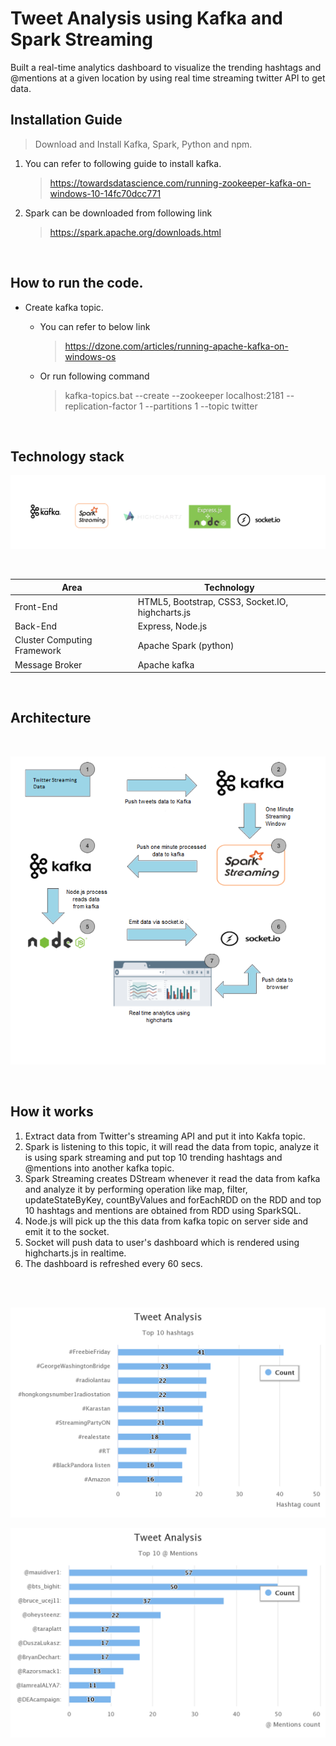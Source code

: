 # Tweet Analysis using Kafka and Spark Streaming

Built a real-time analytics dashboard to visualize the trending hashtags and @mentions at a given location by using real time streaming twitter API to get data.

## Installation Guide

> Download and Install Kafka, Spark, Python and npm. 
<ol>
<li> You can refer to following guide to install kafka. </li>  

> https://towardsdatascience.com/running-zookeeper-kafka-on-windows-10-14fc70dcc771

<li> Spark can be downloaded from following link </li>

> https://spark.apache.org/downloads.html

</ol>

<br>

##  How to run the code.

<ul>
<li> Create kafka topic. </li>
<ul>
<li> You can refer to below link </li>

> https://dzone.com/articles/running-apache-kafka-on-windows-os

<li> Or run following command </li>

> kafka-topics.bat --create --zookeeper localhost:2181 --replication-factor 1 --partitions 1 --topic twitter

</ul>


</ul>
</ul>
<br>

## Technology stack

![stack](stack.png)

</br> 

<table>
<thead>
<tr>
<th>Area</th>
<th>Technology</th>
</tr>
</thead>
<tbody>
	<tr>
		<td>Front-End</td>
		<td> HTML5, Bootstrap, CSS3, Socket.IO, highcharts.js </td>
	</tr>
	<tr>
		<td>Back-End</td>
		<td>Express, Node.js</td>
	</tr>
    <tr>
		<td>Cluster Computing Framework</td>
		<td>Apache Spark (python)</td>
	</tr>
	<tr>
		<td>Message Broker</td>
		<td>Apache kafka</td>
	</tr>
</tbody>
</table>

</br>

## Architecture

</br>

![architecture](architecture.png)

</br>

## How it works
<ol>
    <li>Extract data from Twitter's streaming API and put it into Kakfa topic.</li>
    <li>Spark is listening to this topic, it will read the data from topic, analyze it is using spark streaming and put top 10 trending hashtags and @mentions into another kafka topic.</li>
    <li>Spark Streaming creates DStream whenever it read the data from kafka and analyze it by performing operation like map, filter, updateStateByKey, countByValues and forEachRDD on the RDD and top 10 hashtags and mentions are obtained from RDD using SparkSQL.</li>
    <li>Node.js will pick up the this data from kafka topic on server side and emit it to the socket.</li>
    <li>Socket will push data to user's dashboard which is rendered using highcharts.js in realtime.</li>
    <li>The dashboard is refreshed every 60 secs.</li>
</ol>

</br>

</br>

![hashtags](hashtags.png)

![mentions](mentions.png)
